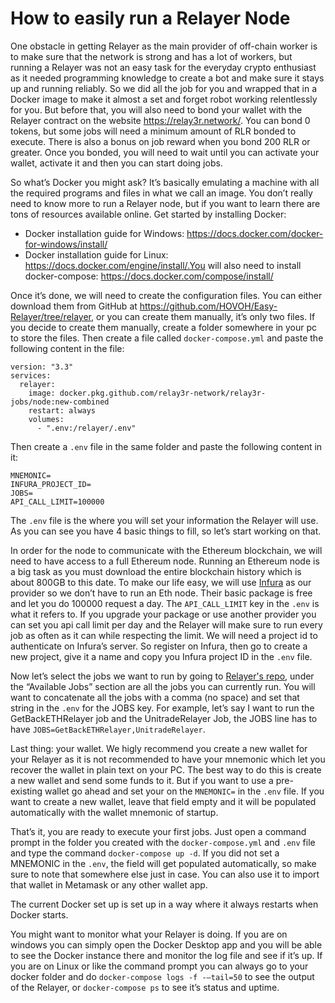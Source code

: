 # How to easily run a Relayer Node
One obstacle in getting Relayer as the main provider of off-chain worker is to make sure that the network is strong and has a lot of workers, but running a Relayer was not an easy task for the everyday crypto enthusiast as it needed programming knowledge to create a bot and make sure it stays up and running reliably. So we did all the job for you and wrapped that in a Docker image to make it almost a set and forget robot working relentlessly for you. But before that, you will also need to bond your wallet with the Relayer contract on the website https://relay3r.network/. You can bond 0 tokens, but some jobs will need a minimum amount of RLR bonded to execute. There is also a bonus on job reward when you bond 200 RLR or greater. Once you bonded, you will need to wait until you can activate your wallet, activate it and then you can start doing jobs.

So what’s Docker you might ask? It’s basically emulating a machine with all the required programs and files in what we call an image. You don’t really need to know more to run a Relayer node, but if you want to learn there are tons of resources available online.
Get started by installing Docker:
-	Docker installation guide for Windows: https://docs.docker.com/docker-for-windows/install/
-	Docker installation guide for Linux: https://docs.docker.com/engine/install/.You will also need to install docker-compose: https://docs.docker.com/compose/install/

Once it’s done, we will need to create the configuration files. You can either download them from GitHub at https://github.com/HOVOH/Easy-Relayer/tree/relayer, or you can create them manually, it’s only two files.
If you decide to create them manually, create a folder somewhere in your pc to store the files. Then create a file called `docker-compose.yml` and paste the following content in the file:
```
version: "3.3"
services:
  relayer:
    image: docker.pkg.github.com/relay3r-network/relay3r-jobs/node:new-combined
    restart: always
    volumes:
      - ".env:/relayer/.env"
```
Then create a `.env` file in the same folder and paste the following content in it:
```
MNEMONIC=
INFURA_PROJECT_ID=
JOBS=
API_CALL_LIMIT=100000
```
The `.env` file is the where you will set your information the Relayer will use. As you can see you have 4 basic things to fill, so let’s start working on that.

In order for the node to communicate with the Ethereum blockchain, we will need to have access to a full Ethereum node. Running an Ethereum node is a big task as you must download the entire blockchain history which is about 800GB to this date. To make our life easy, we will use [Infura](https://infura.io/) as our provider so we don’t have to run an Eth node. Their basic package is free and let you do 100000 request a day. The `API_CALL_LIMIT` key in the `.env` is what it refers to. If you upgrade your package or use another provider you can set you api call limit per day and the Relayer will make sure to run every job as often as it can while respecting the limit. We will need a project id to authenticate on Infura’s server. So register on Infura, then go to create a new project, give it a name and copy you Infura project ID in the `.env` file.

Now let’s select the jobs we want to run by going to [Relayer's repo](https://github.com/relay3r-network/relay3r-jobs), under the “Available Jobs” section are all the jobs you can currently run. You will want to concatenate all the jobs with a comma (no space) and set that string in the `.env` for the JOBS key. For example, let’s say I want to run the GetBackETHRelayer job and the UnitradeRelayer Job, the JOBS line has to have `JOBS=GetBackETHRelayer,UnitradeRelayer`.

Last thing: your wallet. We higly recommend you create a new wallet for your Relayer as it is not recommended to have your mnemonic which let you recover the wallet in plain text on your PC. The best way to do this is create a new wallet and send some funds to it. But if you want to use a pre-existing wallet go ahead and set your on the `MNEMONIC=` in the `.env` file. If you want to create a new wallet, leave that field empty and it will be populated automatically with the wallet mnemonic of startup.

That’s it, you are ready to execute your first jobs. Just open a command prompt in the folder you created with the `docker-compose.yml` and `.env` file and type the command `docker-compose up -d`. If you did not set a MNEMONIC in the `.env`, the field will get populated automatically, so make sure to note that somewhere else just in case. You can also use it to import that wallet in Metamask or any other wallet app.

The current Docker set up is set up in a way where it always restarts when Docker starts. 

You might want to monitor what your Relayer is doing. If you are on windows you can simply open the Docker Desktop app and you will be able to see the Docker instance there and monitor the log file and see if it’s up. If you are on Linux or like the command prompt you can always go to your docker folder and do `docker-compose logs -f -–tail=50` to see the output of the Relayer, or `docker-compose ps` to see it’s status and uptime. 
